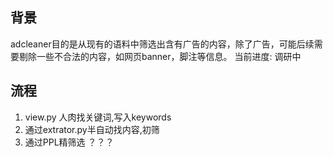 ## 背景
adcleaner目的是从现有的语料中筛选出含有广告的内容，除了广告，可能后续需要剔除一些不合法的内容，如网页banner，脚注等信息。
当前进度: 调研中

## 流程
1. view.py 人肉找关键词,写入keywords
2. 通过extrator.py半自动找内容,初筛
3. 通过PPL精筛选 ？？？
